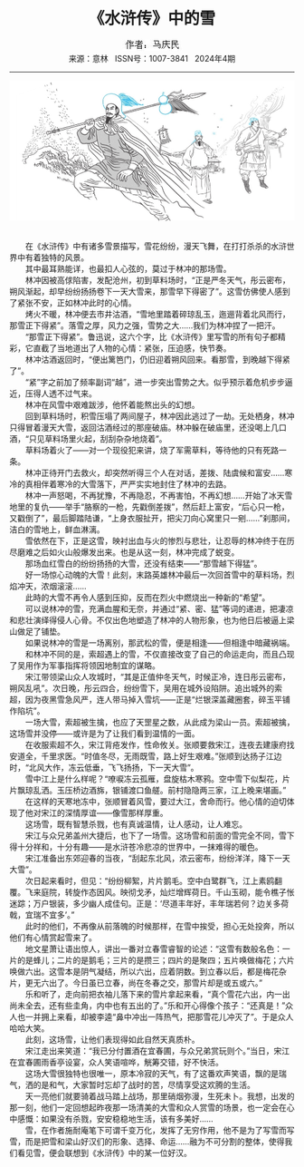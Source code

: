 # <center>《水浒传》中的雪</center> 

<div align=center><img src="https://raw.githubusercontent.com/leaguecn/magazines/main/img_authors/%25d7%25f7%25d5%25df%25a3%25ba%25c2%25ed%25c7%25ec%25c3%25f1.jpg"></div> 

<center>来源：意林   ISSN号：1007-3841   2024年4期</center> 


* * *


![](https://raw.githubusercontent.com/leaguecn/magazines/main/img/yili20240454-1-l.jpg)

  
<br>　　在《水浒传》中有诸多雪景描写，雪花纷纷，漫天飞舞，在打打杀杀的水浒世界中有着独特的风景。  
　　其中最耳熟能详，也最扣人心弦的，莫过于林冲的那场雪。  
　　林冲因被高俅陷害，发配沧州，初到草料场时，“正是严冬天气，彤云密布，朔风渐起，却早纷纷扬扬卷下一天大雪来，那雪早下得密了”。这雪仿佛使人感到了紧张不安，正如林冲此时的心情。  
　　烤火不暖，林冲便去市井沽酒，“雪地里踏着碎琼乱玉，迤逦背着北风而行，那雪正下得紧”。落雪之厚，风力之强，雪势之大……我们为林冲捏了一把汗。  
　　“那雪正下得紧”。鲁迅说，这六个字，比《水浒传》里写雪的所有句子都精彩，它直截了当地道出了人物的心情：紧张，压迫感，快节奏。  
　　林冲沽酒返回时，“便出篱笆门，仍旧迎着朔风回来。看那雪，到晚越下得紧了”。  
　　“紧”字之前加了频率副词“越”，进一步突出雪势之大。似乎预示着危机步步逼近，压得人透不过气来。  
　　林冲在风雪中艰难跋涉，他怀着能熬出头的幻想。  
　　回到草料场时，积雪压塌了两间屋子，林冲因此逃过了一劫。无处栖身，林冲只得冒着漫天大雪，返回沽酒经过的那座破庙。林冲躲在破庙里，还没喝上几口酒，“只见草料场里火起，刮刮杂杂地烧着”。  
　　草料场着火了——对一个现役犯来讲，烧了军需草料，等待他的只有死路一条。  
　　林冲正待开门去救火，却突然听得三个人在对话，差拨、陆虞候和富安……寒冷的真相伴着寒冷的大雪落下，严严实实地封住了林冲的去路。  
　　林冲一声怒喝，不再犹豫，不再隐忍，不再害怕，不再幻想……开始了冰天雪地里的复仇——举手“胳察的一枪，先戳倒差拨”，然后赶上富安，“后心只一枪，又戳倒了”，最后脚踏陆谦，“上身衣服扯开，把尖刀向心窝里只一剜……”刹那间，洁白的雪地上，鲜血淋漓。  
　　雪依然在下，正是这雪，映衬出血与火的惨烈与悲壮，让忍辱的林冲终于在历尽磨难之后如火山般爆发出来。也是从这一刻，林冲完成了蜕变。  
　　那场血红雪白的纷纷扬扬的大雪，还没有结束——“那雪越下得猛”。  
　　好一场惊心动魄的大雪！此刻，末路英雄林冲最后一次回首雪中的草料场，烈焰冲天，浓烟滚滚……  
　　此時的大雪不再令人感到压抑，反而在烈火中燃烧出一种新的“希望”。  
　　可以说林冲的雪，充满血腥和无奈，并通过“紧、密、猛”等词的递进，把凄凉和悲壮演绎得侵人心骨。不仅出色地塑造了林冲的人物形象，也为他日后被逼上梁山做足了铺垫。  
　　如果说林冲的雪是一场离别，那武松的雪，便是相逢——但相逢中暗藏祸端。  
　　和林冲不同的是，索超遇上的雪，不仅直接改变了自己的命运走向，而且凸现了吴用作为军事指挥将领因地制宜的谋略。  
　　宋江带领梁山众人攻城时，“其是正值仲冬天气，时候正冷，连日彤云密布，朔风乱吼”。次日晚，彤云四合，纷纷雪下，吴用在城外设陷阱。追出城外的索超，因为夜黑雪急风严，连人带马掉入雪坑——正是“烂银深盖藏圈套，碎玉平铺作陷坑”。  
　　一场大雪，索超被生擒，也应了天罡星之数，从此成为梁山一员。索超被擒，这场雪并没停——或许是为了让我们看到温情的一面。  
　　在收服索超不久，宋江背疮发作，性命攸关。张顺要救宋江，连夜去建康府找安道全，千里求医。“时值冬尽，无雨既雪，路上好生艰难。”张顺到达扬子江边时，“北风大作，冻云低垂，飞飞扬扬，下一天大雪”。  
　　雪中江上是什么样呢？“嘹唳冻云孤雁，盘旋枯木寒鸦。空中雪下似梨花，片片飘琼乱洒。玉压桥边酒旆，银铺渡口鱼艖。前村隐隐两三家，江上晚来堪画。”  
　　在这样的天寒地冻中，张顺冒着风雪，要过大江，舍命而行。他心情的迫切体现了他对宋江的深情厚谊——像雪那样厚重。  
　　这场雪，既有智慧杀戮，也有真诚温情，让人感动，让人难忘。  
　　宋江与众兄弟盖州大捷后，也下了一场雪。这场雪和前面的雪完全不同，雪下得十分祥和，十分有趣——是水浒苍冷悲凉的世界中，一抹难得的暖色。  
　　宋江准备出东郊迎春的当夜，“刮起东北风，浓云密布，纷纷洋洋，降下一天大雪”。  
　　次日起来看时，但见：“纷纷柳絮，片片鹅毛。空中白鹭群飞，江上素鸥翻覆。飞来庭院，转旋作态因风。映彻戈矛，灿烂增辉荷日。千山玉砌，能令樵子怅迷踪；万户银装，多少幽人成佳句。正是：‘尽道丰年好，丰年瑞若何？边关多荷戟，宜瑞不宜多’。”  
　　此时的他们，不再像从前落魄的时候那样，在雪中挨受，担心无处投奔，所以他们有心情赏起雪来了。  
　　地文星萧让语出惊人，讲出一番对立春雪睿智的论述：“这雪有数般名色：一片的是蜂儿；二片的是鹅毛；三片的是攒三；四片的是聚四；五片唤做梅花；六片唤做六出。这雪本是阴气凝结，所以六出，应着阴数。到立春以后，都是梅花杂片，更无六出了。今日虽已立春，尚在冬春之交，那雪片却是或五或六。”  
　　乐和听了，走向前把衣袖儿落下来的雪片拿起来看，“真个雪花六出，内一出尚未全去，还有些圭角，内中也有五出的了。”乐和开心得像个孩子：“还真是！”众人也一并拥上来看，却被李逵“鼻中冲出一阵热气，把那雪花儿冲灭了”。于是众人哈哈大笑。  
　　此刻，这场雪，让他们表现得如此自然天真质朴。  
　　宋江走出来笑道：“我已分付置酒在宜春圃，与众兄弟赏玩则个。”当日，宋江在宜春圃雨香亭设宴，众人笑语喧哗，觥筹交错，好不快活。  
　　这场大雪很独特也很唯一，原本冷寂的天气，有了这番欢声笑语，飘的是瑞气，洒的是和气，大家暂时忘却了战时的苦，尽情享受这欢腾的生活。  
　　天一亮他们就要骑着战马踏上战场，那里硝烟弥漫，生死未卜。我想，出发的那一刻，他们一定回想起昨夜那一场清美的大雪和众人赏雪的场景，也一定会在心中感慨：如果没有杀戮，安安稳稳地生活，该有多美好……  
　　雪，在作者施耐庵笔下可谓千变万化，发挥了无穷作用，他不是为了写雪而写雪，而是把雪和梁山好汉们的形象、选择、命运……融为不可分割的整体，使得我们看见雪，便会联想到《水浒传》中的某一位好汉。